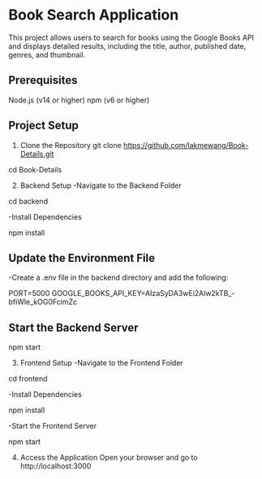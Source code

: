# Book Search Application

This project allows users to search for books using the Google Books API and displays detailed results, including the title, author, published date, genres, and thumbnail.

## Prerequisites
Node.js (v14 or higher)
npm (v6 or higher)

## Project Setup

1. Clone the Repository
git clone https://github.com/lakmewang/Book-Details.git

cd Book-Details

2. Backend Setup
-Navigate to the Backend Folder

cd backend

-Install Dependencies

npm install

## Update the Environment File
-Create a .env file in the backend directory and add the following:

PORT=5000
GOOGLE_BOOKS_API_KEY=AIzaSyDA3wEi2Alw2kTB_-bfiWle_kOG0FcimZc

## Start the Backend Server
npm start

3. Frontend Setup
-Navigate to the Frontend Folder

cd frontend

-Install Dependencies

npm install

-Start the Frontend Server

npm start

4. Access the Application
Open your browser and go to http://localhost:3000
